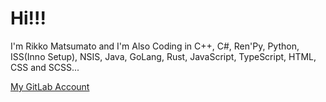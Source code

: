 # Hi!!!

I'm Rikko Matsumato and I'm Also Coding in C++, C#, Ren'Py, Python, ISS(Inno Setup), NSIS, Java, GoLang, Rust, JavaScript, TypeScript, HTML, CSS and SCSS...

[My GitLab Account](https://gitlab.com/RikkoMatsumato)
